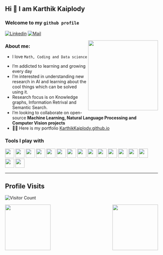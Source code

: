 ## Hi 👋  I am Karthik Kaiplody

### Welcome to my `github profile`

<!-- [![Github](https://img.shields.io/github/followers/KarthikKaiplody?label=Follow&style=social)](https://github.com/KarthikKaiplody) -->
<!-- [![GithubViews](https://api.freemotion-llc.com/api/github/v1/profile-views?username=KarthikKaiplody)](https://github.com/KarthikKaiplody) -->
[![Linkedin](https://img.shields.io/badge/-Karthik%20Kaiplody-blue?style=flat-square&logo=linkedin&logoColor=white&link=)](https://www.linkedin.com/in/karthikkaiplody)
[![Mail](https://img.shields.io/badge/-karthik.kaiplody@gmail.com-gray?style=flat-square&logo=gmail&logoColor=red&link=)](mailto:karthik.kaiplody@gmail.com)


<!--<img align='right' src="https://media.giphy.com/media/M9gbBd9nbDrOTu1Mqx/giphy.gif" width="230">-->
<img align='right' src="https://media.giphy.com/media/WtTnAfZn6aVJfBzlN3/giphy.gif" width="230">


### About me:
- I love `Math, Coding and Data science` 
<!-- - `MSc` in `Machine Learning and AI` from `Liverpool John Moores University`. -->
- I’m addicted to learning and growing every day
- I’m interested in understanding new research in AI and learning about the cool things which can be solved using it.
- Research focus is on Knowledge graphs, Information Retrival and Semantic Search.
- I’m looking to collaborate on open-source **Machine Learning, Natural Language Processing and Computer Vision projects**
- 👨‍💻 Here is my portfolio [KarthikKaiplody.github.io](https://karthikkaiplody.github.io/)



### Tools I play with 
<code><img height="30" src="https://www.vectorlogo.zone/logos/python/python-ar21.svg"></code>
<code><img height="30" src="https://www.vectorlogo.zone/logos/djangoproject/djangoproject-ar21.svg"></code>
<code><img height="30" src="https://www.vectorlogo.zone/logos/pocoo_flask/pocoo_flask-ar21.svg"></code>
<code><img height="30" src="https://www.vectorlogo.zone/logos/linux/linux-ar21.svg"></code>
<code><img height="30" src="https://www.vectorlogo.zone/logos/ubuntu/ubuntu-ar21.svg"></code>
<code><img height="30" src="https://www.vectorlogo.zone/logos/postgresql/postgresql-horizontal.svg"></code>
<code><img height="30" src="https://www.vectorlogo.zone/logos/mysql/mysql-horizontal.svg"></code>
<code><img height="30" src="https://www.vectorlogo.zone/logos/sqlite/sqlite-ar21.svg"></code>
<code><img height="30" src="https://www.vectorlogo.zone/logos/github/github-ar21.svg"></code>
<code><img height="30" src="https://www.vectorlogo.zone/logos/gitlab/gitlab-ar21.svg"></code>
<code><img height="30" src="https://www.vectorlogo.zone/logos/numpy/numpy-icon.svg"></code>
<code><img height="30" src="https://www.vectorlogo.zone/logos/tensorflow/tensorflow-ar21.svg"></code>
<code><img height="30" src="https://www.vectorlogo.zone/logos/pytorch/pytorch-ar21.svg"></code>
<code><img height="30" src="https://www.vectorlogo.zone/logos/wireshark/wireshark-ar21.svg"></code>
<code><img height="30" src="https://www.vectorlogo.zone/logos/digitalocean/digitalocean-ar21.svg"></code>
<code><img height="30" src="https://www.vectorlogo.zone/logos/amazon_aws/amazon_aws-ar21.svg"></code>

<!--
### Interesting stats
-->
<!-- ![Karthik's stats](https://github-readme-stats.vercel.app/api?username=KarthikKaiplody&show_icons=true) -->

 <!--   <img class="center" alt="Karthik Kaiplody's github visitors" src="https://visitor-badge.laobi.icu/badge?page_id=KarthikKaiplody.KarthikKaiplody"/>
</p> -->

-----------------------------------------------------------------------------------------------------------------------------------------------------------------
## Profile Visits
![Visitor Count](https://profile-counter.glitch.me/{KarthikKaiplody}/count.svg)

<img src="https://github-readme-stats.vercel.app/api?username=KarthikKaiplody&&show_icons=true&title_color=cf0000&icon_color=ff860d&text_color=000000&bg_color=fcfcfc" align="left" height=150em> <img src="https://github-readme-stats.vercel.app/api/top-langs/?username=KarthikKaiplody&layout=compact" align="right" height=150em>

<!-- <p align="center">
<a href="https://github.com/KarthikKaiplody">
  <img align="center" src="https://github-readme-stats.vercel.app/api/top-langs/?username=KarthikKaiplody&theme=dark&layout=compact" />
  <img align="center" src="https://github-readme-stats.vercel.app/api?username=KarthikKaiplody&show_icons=true&theme=dark&count_private=true&icon_color=439975&text_color=6e6e6e" alt="KarthikKaiplody's github stats"/>
</a></p> -->
<br>


